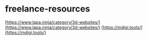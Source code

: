 # freelance-resources

[https://www.lapa.ninja/category/3d-websites/](https://www.lapa.ninja/category/3d-websites/)
[https://mdigi.tools/](https://mdigi.tools/)

